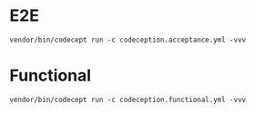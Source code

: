 # E2E
    vendor/bin/codecept run -c codeception.acceptance.yml -vvv

# Functional
    vendor/bin/codecept run -c codeception.functional.yml -vvv
